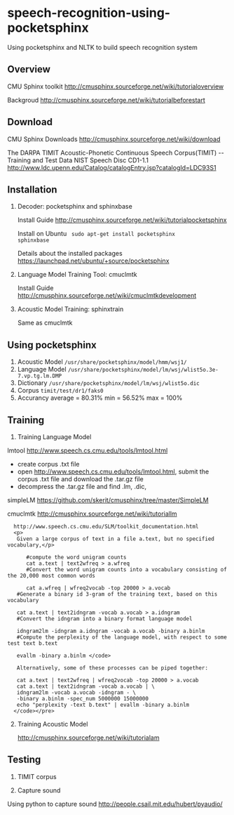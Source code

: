 speech-recognition-using-pocketsphinx
=====================================

Using pocketsphinx and NLTK to build speech recognition system

Overview
--------
   CMU Sphinx toolkit  http://cmusphinx.sourceforge.net/wiki/tutorialoverview

   Backgroud           http://cmusphinx.sourceforge.net/wiki/tutorialbeforestart 

Download
--------
   CMU Sphinx Downloads  http://cmusphinx.sourceforge.net/wiki/download
   
   The DARPA TIMIT Acoustic-Phonetic Continuous Speech Corpus(TIMIT) -- Training and Test Data NIST Speech Disc CD1-1.1
    http://www.ldc.upenn.edu/Catalog/catalogEntry.jsp?catalogId=LDC93S1


Installation
------------
1. Decoder: pocketsphinx and sphinxbase
   
   Install Guide  http://cmusphinx.sourceforge.net/wiki/tutorialpocketsphinx 

   Install on Ubuntu <code> sudo apt-get install pocketsphinx sphinxbase</code>
   
   Details about the installed packages https://launchpad.net/ubuntu/+source/pocketsphinx
  
2. Language Model Training Tool: cmuclmtk

   Install Guide http://cmusphinx.sourceforge.net/wiki/cmuclmtkdevelopment

3. Acoustic Model Training: sphinxtrain 

   Same as cmuclmtk 

Using pocketsphinx
------------------
1. Acoustic Model <code>/usr/share/pocketsphinx/model/hmm/wsj1/</code>
2. Language Model <code>/usr/share/pocketsphinx/model/lm/wsj/wlist5o.3e-7.vp.tg.lm.DMP</code>
3. Dictionary     <code>/usr/share/pocketsphinx/model/lm/wsj/wlist5o.dic</code>
4. Corpus <code>timit/test/dr1/faks0</code>
5. Accurancy  average = 80.31%   min = 56.52%  max = 100%

Training
---------
1. Training Language Model

  lmtool http://www.speech.cs.cmu.edu/tools/lmtool.html 
  + create corpus .txt file
  + open http://www.speech.cs.cmu.edu/tools/lmtool.html, submit the corpus .txt file and download the .tar.gz file
  + decompress the .tar.gz file and find .lm, .dic, 
 
  simpleLM  https://github.com/skerit/cmusphinx/tree/master/SimpleLM
 
  cmuclmtk  http://cmusphinx.sourceforge.net/wiki/tutoriallm
            
      http://www.speech.cs.cmu.edu/SLM/toolkit_documentation.html
      <p>
       Given a large corpus of text in a file a.text, but no specified vocabulary,</p> 
          
          #compute the word unigram counts
          cat a.text | text2wfreq > a.wfreq  
          #Convert the word unigram counts into a vocabulary consisting of the 20,000 most common words 
       
          cat a.wfreq | wfreq2vocab -top 20000 > a.vocab  
       #Generate a binary id 3-gram of the training text, based on this vocabulary
       
       cat a.text | text2idngram -vocab a.vocab > a.idngram  
       #Convert the idngram into a binary format language model
       
       idngram2lm -idngram a.idngram -vocab a.vocab -binary a.binlm  
       #Compute the perplexity of the language model, with respect to some test text b.text
       
       evallm -binary a.binlm </code>
       
       Alternatively, some of these processes can be piped together:
       
       cat a.text | text2wfreq | wfreq2vocab -top 20000 > a.vocab
       cat a.text | text2idngram -vocab a.vocab | \
       idngram2lm -vocab a.vocab -idngram - \
       -binary a.binlm -spec_num 5000000 15000000
       echo "perplexity -text b.text" | evallm -binary a.binlm 
      </code></pre>
2. Training Acoustic Model
  
   http://cmusphinx.sourceforge.net/wiki/tutorialam

Testing
---------
1. TIMIT corpus

2. Capture sound

Using python to capture sound  http://people.csail.mit.edu/hubert/pyaudio/

